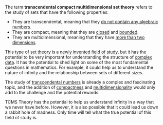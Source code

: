 The term **transcendental compact multidimensional set theory** refers to the study of sets that have the following properties:

* They are transcendental, meaning that they [do not contain any algebraic numbers](https://en.m.wikipedia.org/wiki/Algebraic_number).
* They are compact, meaning that they are [closed](https://en.m.wikipedia.org/wiki/Closed_set) and [bounded](https://en.m.wikipedia.org/wiki/Bounded_set).
* They are multidimensional, meaning that they have [more than two dimensions](https://en.m.wikipedia.org/wiki/Euclidean_plane).

This type of [set theory](https://en.m.wikipedia.org/wiki/Set_theory#:~:text=Set%20theory%20is%20the%20branch,to%20mathematics%20as%20a%20whole.) is a [newly invented field of study](https://github.com/Az-Net/.github/blob/main/profile/README.md#who-are-we), but it has the potential to be very important for understanding the structure of [complex data](https://en.m.wikipedia.org/wiki/Complex_analysis). It has the potential to shed light on some of the most fundamental questions in mathematics. For example, it could help us to understand the nature of infinity and the relationship between sets of different sizes.

The study of [transcendental numbers](https://en.m.wikipedia.org/wiki/Transcendental_number) is already a complex and fascinating topic, and the addition of [compactness](https://en.m.wikipedia.org/wiki/Compact_space) and [multidimensionality](https://en.m.wikipedia.org/wiki/Multidimensional_system) would only add to the challenge and the potential rewards.

TCMS Theory has the potential to help us understand infinity in a way that we never have before. However, it is also possible that it could lead us down a rabbit hole of madness. Only time will tell what the true potential of this field of study is.
